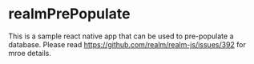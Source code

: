 # realmPrePopulate
This is a sample react native app that can be used to pre-populate a database. Please read https://github.com/realm/realm-js/issues/392 for mroe details.
